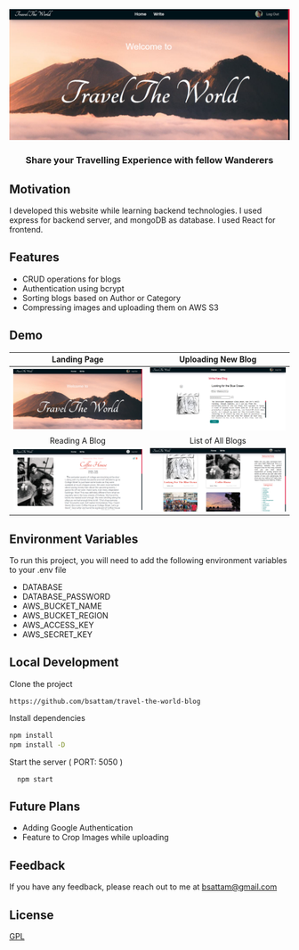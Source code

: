 <img src = "https://github.com/bsattam/travel-the-world-blog/blob/main/Blog%20app%20images/blog-1.png">
<h3 align = "center">Share your Travelling Experience with fellow Wanderers</h3>

## Motivation
I developed this website while learning backend technologies. I used express for backend server, and mongoDB as database. I used React for frontend.

## Features
- CRUD operations for blogs
- Authentication using bcrypt
- Sorting blogs based on Author or Category
- Compressing images and uploading them on AWS S3

## Demo

Landing Page           |  Uploading New Blog
:-------------------------:|:-------------------------:
![](https://github.com/bsattam/travel-the-world-blog/blob/main/Blog%20app%20images/blog-1.png)  |  ![](https://github.com/bsattam/travel-the-world-blog/blob/main/Blog%20app%20images/blog-2.png)
Reading A Blog             |  List of All Blogs
![](https://github.com/bsattam/travel-the-world-blog/blob/main/Blog%20app%20images/blog-3.png)  |  ![](https://github.com/bsattam/travel-the-world-blog/blob/main/Blog%20app%20images/blog-4.png)

## Environment Variables
To run this project, you will need to add the following environment variables to your .env file
- DATABASE
- DATABASE_PASSWORD
- AWS_BUCKET_NAME
- AWS_BUCKET_REGION
- AWS_ACCESS_KEY
- AWS_SECRET_KEY

## Local Development
Clone the project
```
https://github.com/bsattam/travel-the-world-blog
```
Install dependencies
```bash
npm install
npm install -D
```
Start the server ( PORT: 5050 )

```
  npm start
```

## Future Plans
- Adding Google Authentication
- Feature to Crop Images while uploading

## Feedback

If you have any feedback, please reach out to me at bsattam@gmail.com

## License

[GPL](https://choosealicense.com/licenses/gpl-3.0/)

